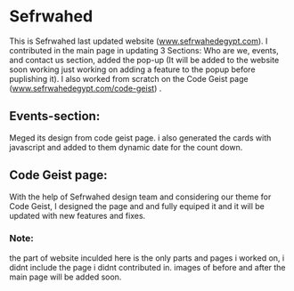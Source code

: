 # Sefrwahed

This is Sefrwahed last updated website (www.sefrwahedegypt.com).
I contributed in the main page in updating 3 Sections: Who are we, events, and contact us section, added the pop-up (It will be added to the website soon working just working on adding a feature to the popup before puplishing it). I also worked from scratch on the Code Geist page (www.sefrwahedegypt.com/code-geist) .

## Events-section:
Meged its design from code geist page. i also generated the cards with javascript and added to them dynamic date for the count down.

## Code Geist page:
With the help of Sefrwahed design team and considering our theme for Code Geist, I designed the page and and fully equiped it and it will be updated with new features and fixes.

### Note:
the part of website inculded here is the only parts and pages i worked on, i didnt include the page i didnt contributed in.
images of before and after the main page will be added soon.
